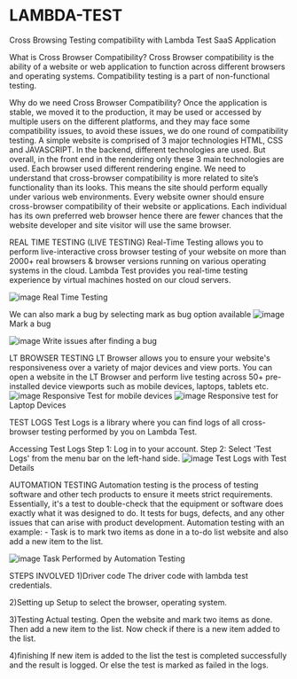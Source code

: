 # LAMBDA-TEST
Cross Browsing Testing compatibility with Lambda Test SaaS Application

What is Cross Browser Compatibility?
Cross Browser compatibility is the ability of a website or web application to function across different browsers and operating systems. Compatibility testing is a part of non-functional testing.

Why do we need Cross Browser Compatibility?
Once the application is stable, we moved it to the production, it may be used or accessed by multiple users on the different platforms, and they may face some compatibility issues, to avoid these issues, we do one round of compatibility testing. A simple website is comprised of 3 major technologies HTML, CSS and JAVASCRIPT. In the backend, different technologies are used. But overall, in the front end in the rendering only these 3 main technologies are used. Each browser used different rendering engine. We need to understand that cross-browser compatibility is more related to site’s functionality than its looks. This means the site should perform equally under various web environments. Every website owner should ensure cross-browser compatibility of their website or applications. Each individual has its own preferred web browser hence there are fewer chances that the website developer and site visitor will use the same browser.

REAL TIME TESTING (LIVE TESTING)
Real-Time Testing allows you to perform live-interactive cross browser testing of your website on more than 2000+ real browsers & browser versions running on various operating systems in the cloud. Lambda Test provides you real-time testing experience by virtual machines hosted on our cloud servers.

![image](https://github.com/SAMIT-D-MANVAR/LAMBDA-TEST/assets/69346963/7e8cf651-6ffa-4a5c-bf95-0460f491d6b9)
Real Time Testing

We can also mark a bug by selecting mark as bug option available
![image](https://github.com/SAMIT-D-MANVAR/LAMBDA-TEST/assets/69346963/36084b39-4b57-4b40-a992-d97419e501f2)
Mark a bug 

![image](https://github.com/SAMIT-D-MANVAR/LAMBDA-TEST/assets/69346963/7280b604-72ea-48ba-a3b4-19d9cbbe7448)
Write issues after finding a bug


LT BROWSER TESTING
LT Browser allows you to ensure your website's responsiveness over a variety of major devices and view ports. You can open a website in the LT Browser and perform live testing across 50+ pre-installed device viewports such as mobile devices, laptops, tablets etc.
![image](https://github.com/SAMIT-D-MANVAR/LAMBDA-TEST/assets/69346963/4e7b3d22-9ba5-4b51-bb9a-a8fd30d870de)
Responsive Test for mobile devices
![image](https://github.com/SAMIT-D-MANVAR/LAMBDA-TEST/assets/69346963/6bdce481-7ecd-444f-bcbc-52c80ae97934)
Responsive test for Laptop Devices

TEST LOGS
Test Logs is a library where you can find logs of all cross-browser testing performed by you on Lambda Test.

Accessing Test Logs
Step 1: Log in to your account.
Step 2: Select 'Test Logs' from the menu bar on the left-hand side.
![image](https://github.com/SAMIT-D-MANVAR/LAMBDA-TEST/assets/69346963/36f7b11d-4e57-4b31-99c9-d37285d5f4b5)
Test Logs with Test Details

AUTOMATION TESTING
Automation testing is the process of testing software and other tech products to ensure it meets strict requirements. Essentially, it's a test to double-check that the equipment or software does exactly what it was designed to do. It tests for bugs, defects, and any other issues that can arise with product development.
Automation testing with an example: -
Task is to mark two items as done in a to-do list website and also add a new item to the list.

![image](https://github.com/SAMIT-D-MANVAR/LAMBDA-TEST/assets/69346963/966809fc-a1cd-4c46-9c65-72b2d79c784e)
Task Performed by Automation Testing

STEPS INVOLVED
1)Driver code
The driver code with lambda test credentials.

2)Setting up
Setup to select the browser, operating system.

3)Testing
Actual testing.
Open the website and mark two items as done. Then add a new item to the list. Now check if there is a new item added to the list.

4)finishing
If new item is added to the list the test is completed successfully and the result is logged. Or else the test is marked as failed in the logs.

